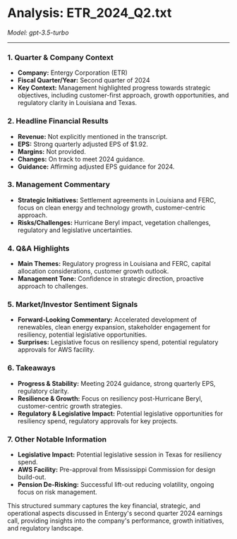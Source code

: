 # Analysis: ETR_2024_Q2.txt

*Model: gpt-3.5-turbo*

---

### 1. Quarter & Company Context
- **Company:** Entergy Corporation (ETR)
- **Fiscal Quarter/Year:** Second quarter of 2024
- **Key Context:** Management highlighted progress towards strategic objectives, including customer-first approach, growth opportunities, and regulatory clarity in Louisiana and Texas.

### 2. Headline Financial Results
- **Revenue:** Not explicitly mentioned in the transcript.
- **EPS:** Strong quarterly adjusted EPS of $1.92.
- **Margins:** Not provided.
- **Changes:** On track to meet 2024 guidance.
- **Guidance:** Affirming adjusted EPS guidance for 2024.

### 3. Management Commentary
- **Strategic Initiatives:** Settlement agreements in Louisiana and FERC, focus on clean energy and technology growth, customer-centric approach.
- **Risks/Challenges:** Hurricane Beryl impact, vegetation challenges, regulatory and legislative uncertainties.

### 4. Q&A Highlights
- **Main Themes:** Regulatory progress in Louisiana and FERC, capital allocation considerations, customer growth outlook.
- **Management Tone:** Confidence in strategic direction, proactive approach to challenges.

### 5. Market/Investor Sentiment Signals
- **Forward-Looking Commentary:** Accelerated development of renewables, clean energy expansion, stakeholder engagement for resiliency, potential legislative opportunities.
- **Surprises:** Legislative focus on resiliency spend, potential regulatory approvals for AWS facility.

### 6. Takeaways
- **Progress & Stability:** Meeting 2024 guidance, strong quarterly EPS, regulatory clarity.
- **Resilience & Growth:** Focus on resiliency post-Hurricane Beryl, customer-centric growth strategies.
- **Regulatory & Legislative Impact:** Potential legislative opportunities for resiliency spend, regulatory approvals for key projects.

### 7. Other Notable Information
- **Legislative Impact:** Potential legislative session in Texas for resiliency spend.
- **AWS Facility:** Pre-approval from Mississippi Commission for design build-out.
- **Pension De-Risking:** Successful lift-out reducing volatility, ongoing focus on risk management.

This structured summary captures the key financial, strategic, and operational aspects discussed in Entergy's second quarter 2024 earnings call, providing insights into the company's performance, growth initiatives, and regulatory landscape.